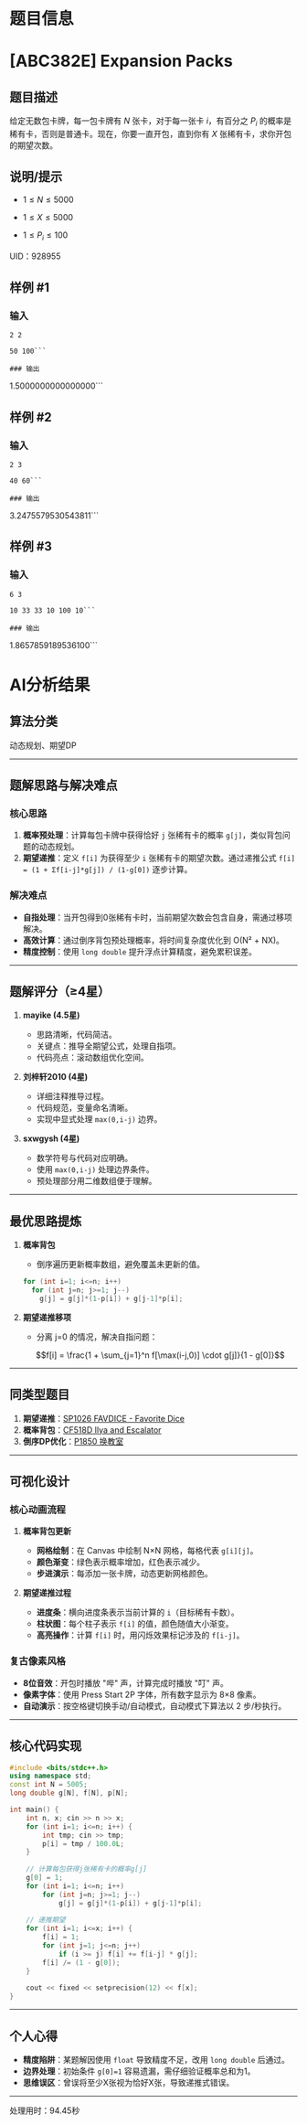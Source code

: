 # 题目信息

# [ABC382E] Expansion Packs

## 题目描述

给定无数包卡牌，每一包卡牌有 $N$ 张卡，对于每一张卡 $i$，有百分之 $P_i$ 的概率是稀有卡，否则是普通卡。现在，你要一直开包，直到你有 $X$ 张稀有卡，求你开包的期望次数。

## 说明/提示

- $1 \le N \le 5000$

- $1 \le X \le 5000$

- $1 \le P_i \le 100$


UID：928955

## 样例 #1

### 输入

```
2 2

50 100```

### 输出

```
1.5000000000000000```

## 样例 #2

### 输入

```
2 3

40 60```

### 输出

```
3.2475579530543811```

## 样例 #3

### 输入

```
6 3

10 33 33 10 100 10```

### 输出

```
1.8657859189536100```

# AI分析结果



## 算法分类
动态规划、期望DP

---

## 题解思路与解决难点

### 核心思路
1. **概率预处理**：计算每包卡牌中获得恰好 `j` 张稀有卡的概率 `g[j]`，类似背包问题的动态规划。
2. **期望递推**：定义 `f[i]` 为获得至少 `i` 张稀有卡的期望次数。通过递推公式 `f[i] = (1 + Σf[i-j]*g[j]) / (1-g[0])` 逐步计算。

### 解决难点
- **自指处理**：当开包得到0张稀有卡时，当前期望次数会包含自身，需通过移项解决。
- **高效计算**：通过倒序背包预处理概率，将时间复杂度优化到 O(N² + NX)。
- **精度控制**：使用 `long double` 提升浮点计算精度，避免累积误差。

---

## 题解评分（≥4星）

1. **mayike (4.5星)**
   - 思路清晰，代码简洁。
   - 关键点：推导全期望公式，处理自指项。
   - 代码亮点：滚动数组优化空间。

2. **刘梓轩2010 (4星)**
   - 详细注释推导过程。
   - 代码规范，变量命名清晰。
   - 实现中显式处理 `max(0,i-j)` 边界。

3. **sxwgysh (4星)**
   - 数学符号与代码对应明确。
   - 使用 `max(0,i-j)` 处理边界条件。
   - 预处理部分用二维数组便于理解。

---

## 最优思路提炼
1. **概率背包**  
   - 倒序遍历更新概率数组，避免覆盖未更新的值。
   ```cpp
   for (int i=1; i<=n; i++) 
     for (int j=n; j>=1; j--)
       g[j] = g[j]*(1-p[i]) + g[j-1]*p[i];
   ```
   
2. **期望递推移项**  
   - 分离 j=0 的情况，解决自指问题：
   ```math
   f[i] = \frac{1 + \sum_{j=1}^n f[\max(i-j,0)] \cdot g[j]}{1 - g[0]}
   ```

---

## 同类型题目
1. **期望递推**：[SP1026 FAVDICE - Favorite Dice](https://www.luogu.com.cn/problem/SP1026)
2. **概率背包**：[CF518D Ilya and Escalator](https://codeforces.com/problemset/problem/518/D)
3. **倒序DP优化**：[P1850 换教室](https://www.luogu.com.cn/problem/P1850)

---

## 可视化设计
### 核心动画流程
1. **概率背包更新**  
   - **网格绘制**：在 Canvas 中绘制 N×N 网格，每格代表 `g[i][j]`。
   - **颜色渐变**：绿色表示概率增加，红色表示减少。
   - **步进演示**：每添加一张卡牌，动态更新网格颜色。

2. **期望递推过程**  
   - **进度条**：横向进度条表示当前计算的 `i`（目标稀有卡数）。
   - **柱状图**：每个柱子表示 `f[i]` 的值，颜色随值大小渐变。
   - **高亮操作**：计算 `f[i]` 时，用闪烁效果标记涉及的 `f[i-j]`。

### 复古像素风格
- **8位音效**：开包时播放 "哔" 声，计算完成时播放 "叮" 声。
- **像素字体**：使用 Press Start 2P 字体，所有数字显示为 8×8 像素。
- **自动演示**：按空格键切换手动/自动模式，自动模式下算法以 2 步/秒执行。

---

## 核心代码实现
```cpp
#include <bits/stdc++.h>
using namespace std;
const int N = 5005;
long double g[N], f[N], p[N];

int main() {
    int n, x; cin >> n >> x;
    for (int i=1; i<=n; i++) {
        int tmp; cin >> tmp;
        p[i] = tmp / 100.0L;
    }
    
    // 计算每包获得j张稀有卡的概率g[j]
    g[0] = 1;
    for (int i=1; i<=n; i++)
        for (int j=n; j>=1; j--)
            g[j] = g[j]*(1-p[i]) + g[j-1]*p[i];
    
    // 递推期望
    for (int i=1; i<=x; i++) {
        f[i] = 1;
        for (int j=1; j<=n; j++)
            if (i >= j) f[i] += f[i-j] * g[j];
        f[i] /= (1 - g[0]);
    }
    
    cout << fixed << setprecision(12) << f[x];
}
```

---

## 个人心得
- **精度陷阱**：某题解因使用 `float` 导致精度不足，改用 `long double` 后通过。
- **边界处理**：初始条件 `g[0]=1` 容易遗漏，需仔细验证概率总和为1。
- **思维误区**：曾误将至少X张视为恰好X张，导致递推式错误。

---
处理用时：94.45秒